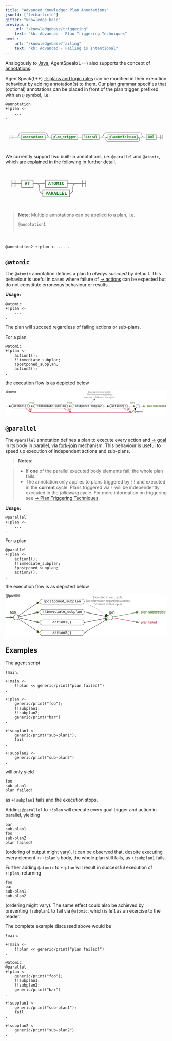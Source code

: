 ```yaml
---
title: "Advanced Knowledge: Plan Annotations"
jsonld: ["techarticle"]
gitter: "knowledge base"
previous :
    url: "/knowledgebase/triggering"
    text: "kb: Advanced - Plan Triggering Techniques"
next :
    url: "/knowledgebase/failing"
    text: "kb: Advanced - Failing is Intentional"
---
```


Analogously to [Java](https://en.wikipedia.org/wiki/Java_annotation), AgentSpeak(L++) also supports the concept of [annotations](https://lightjason.github.io/AgentSpeak/rrd-output/html/org/lightjason/agentspeak/grammar/Agent.g4/index.htm#4ab6864fc58ecd8b598ee10dfe2ac311).

AgentSpeak(L++) [&#8594; plans and logic rules](../plansandrules) can be modified in their execution behaviour by adding annotation(s) to them.
Our [plan grammar](https://lightjason.github.io/AgentSpeak/rrd-output/html/org/lightjason/agentspeak/grammar/Agent.g4/index.htm#5fc25157650d0cb24f02216d904584df) specifies that (optional) annotations can be placed in front of the plan trigger, prefixed with an `@` symbol, i.e.

<pre data-language="AgentSpeak(L++)"><code class="language-agentspeak">@annotation
+!plan <-
    ...
.
</code></pre>


<style>
svg.railroad-diagram path {
    stroke-width: 2;
    stroke: grey;
    fill: rgba(0,0,0,0);
}
svg.railroad-diagram text {
    font: bold 14px monospace;
    text-anchor: middle;
    color: rgba(0,0,0,0);
}
svg.railroad-diagram rect {
    stroke-width: 3;
    stroke: black;
}

svg.railroad-diagram .non-terminal {
    fill: #14811a;
}
code.remark-inline-code {
    color: #8C1C00;
}
</style>

<svg class="railroad-diagram" width="726" height="112" viewBox="0 0 726 80" id="svg_5fc25157650d0cb24f02216d904584df"><path d="M20 30v20m10-20v20M20 40h20.5m-.5 0h10m0 0a10 10 0 0 0 10-10 10 10 0 0 1 10-10m0 0h108m0 0a10 10 0 0 1 10 10 10 10 0 0 0 10 10M50 40h20" transform="translate(.5 .5)"/><g class="non-terminal" transform="translate(.5 .5)"><path d="M70 29h108v22H70z"/><a xmlns:xlink="https://www.w3.org/1999/xlink" xlink:href="https://lightjason.github.io/AgentSpeak/rrd-output/html/org/lightjason/agentspeak/grammar/Agent.g4/index.htm#4ab6864fc58ecd8b598ee10dfe2ac311"><text x="124" y="44">annotations</text></a></g><path d="M178 40h20m0 0h10" transform="translate(.5 .5)"/><g class="non-terminal" transform="translate(.5 .5)"><path d="M208 29h116v22H208z"/><a xmlns:xlink="https://www.w3.org/1999/xlink" xlink:href="https://lightjason.github.io/AgentSpeak/rrd-output/html/org/lightjason/agentspeak/grammar/Agent.g4/index.htm#4f0fa1b5875427a602b3f913163be2ca"><text x="266" y="44">plan_trigger</text></a></g><path d="M324 40h10m0 0h10" transform="translate(.5 .5)"/><g class="non-terminal" transform="translate(.5 .5)"><path d="M344 29h76v22h-76z"/><a xmlns:xlink="https://www.w3.org/1999/xlink" xlink:href="https://lightjason.github.io/AgentSpeak/rrd-output/html/org/lightjason/agentspeak/grammar/Agent.g4/index.htm#f0d674f1e0ed4292267f149c5983db02"><text x="382" y="44">literal</text></a></g><path d="M420 40h10m0 0a10 10 0 0 0 10-10 10 10 0 0 1 10-10m0 0h152m0 0a10 10 0 0 1 10 10 10 10 0 0 0 10 10m-192 0h20m0 0h10" transform="translate(.5 .5)"/><g class="non-terminal" transform="translate(.5 .5)"><path d="M460 29h132v22H460z"/><a xmlns:xlink="https://www.w3.org/1999/xlink" xlink:href="https://lightjason.github.io/AgentSpeak/rrd-output/html/org/lightjason/agentspeak/grammar/Agent.g4/index.htm#d60b4a42e52668da3017e5717ef3f60"><text x="526" y="44">plandefinition</text></a></g><path d="M592 40h10m-142 0a10 10 0 0 0-10 10 10 10 0 0 0 10 10m0 0h132m0 0a10 10 0 0 0 10-10 10 10 0 0 0-10-10m10 0h20m0 0h10" transform="translate(.5 .5)"/><g class="non-terminal" transform="translate(.5 .5)"><path d="M632 29h44v22h-44z"/><a xmlns:xlink="https://www.w3.org/1999/xlink" xlink:href="https://lightjason.github.io/AgentSpeak/rrd-output/html/org/lightjason/agentspeak/grammar/Agent.g4/index.htm#40679521b5da0954b705341a2859f782"><text x="654" y="44">DOT</text></a></g><path d="M676 40h10m0 0h20m-10-10v20m10-20v20" transform="translate(.5 .5)"/></svg>

We currently support two built-in annotations, i.e. `@parallel` and `@atomic`, which are explained in the following in further detail.

<svg class="railroad-diagram" width="270" height="120" viewBox="0 0 270 92" id="svg_e8cfdf2f51a622adbe9ef531c7dc10c5"><path d="M20 21v20m10-20v20M20 31h20.5m-.5 0h10m170 0" transform="translate(.5 .5)"/><g class="non-terminal" transform="translate(.5 .5)"><path d="M50 20h36v22H50z"/><a xmlns:xlink="https://www.w3.org/1999/xlink" xlink:href="https://lightjason.github.io/AgentSpeak/rrd-output/html/org/lightjason/agentspeak/grammar/Agent.g4/index.htm#fa868488740aa25870ced6b9169951fb"><text x="68" y="35">AT</text></a></g><path d="M86 31h10m0 0h20" transform="translate(.5 .5)"/><g class="non-terminal" transform="translate(.5 .5)"><path d="M116 31h8m68 0h8m-76-11h68v22h-68z"/><a xmlns:xlink="https://www.w3.org/1999/xlink" xlink:href="https://lightjason.github.io/AgentSpeak/rrd-output/html/org/lightjason/agentspeak/grammar/Agent.g4/index.htm#ef668eed93582ab6729f8a7e679d4f4a"><text x="158" y="35">ATOMIC</text></a></g><path d="M200 31h20M96 31a10 10 0 0 1 10 10v10a10 10 0 0 0 10 10" transform="translate(.5 .5)"/><g class="non-terminal" transform="translate(.5 .5)"><path d="M116 50h84v22h-84z"/><a xmlns:xlink="https://www.w3.org/1999/xlink" xlink:href="https://lightjason.github.io/AgentSpeak/rrd-output/html/org/lightjason/agentspeak/grammar/Agent.g4/index.htm#df13a99b035d6f0bce4f44ab18eec8eb"><text x="158" y="65">PARALLEL</text></a></g><path d="M200 61a10 10 0 0 0 10-10V41a10 10 0 0 1 10-10m0 0h10m0 0h20m-10-10v20m10-20v20" transform="translate(.5 .5)"/></svg>

> **Note**: Multiple annotations can be applied to a plan, i.e.
> <pre data-language="AgentSpeak(L++)"><code class="language-agentspeak">@annotation1
@annotation2
+!plan <-
    ...
.
</code></pre>

## `@atomic`

The `@atomic` annotation defines a plan to _always succeed_ by default.
This behaviour is useful in cases where failure of [&#8594; actions](../actions) can be expected but do not constitute erroneous behaviour or results.

**Usage:**

<pre data-language="AgentSpeak(L++)"><code class="language-agentspeak">@atomic
+!plan <-
    ...
.
</code></pre>

The plan will succeed regardless of failing actions or sub-plans.

For a plan
<pre data-language="AgentSpeak(L++)"><code class="language-agentspeak">@atomic
+!plan <-
    action1();
    !!immediate_subplan;
    !postponed_subplan;
    action2();
.
</code></pre>
the execution flow is as depicted below

<svg xmlns="http://www.w3.org/2000/svg" xmlns:xl="http://www.w3.org/1999/xlink" version="1.1" viewBox="116 161 727 114" width="727pt" height="114pt" xmlns:dc="http://purl.org/dc/elements/1.1/"><defs><marker orient="auto" overflow="visible" markerUnits="strokeWidth" id="FilledArrow_Marker" viewBox="-1 -4 10 8" markerWidth="10" markerHeight="8" color="#235e00"><g><path d="M 8 0 L 0 -3 L 0 3 Z" fill="currentColor" stroke="currentColor" stroke-width="1"/></g></marker><marker orient="auto" overflow="visible" markerUnits="strokeWidth" id="FilledArrow_Marker_2" viewBox="-1 -4 10 8" markerWidth="10" markerHeight="8" color="black"><g><path d="M 8 0 L 0 -3 L 0 3 Z" fill="currentColor" stroke="currentColor" stroke-width="1"/></g></marker><font-face font-family="Courier New" font-size="12" panose-1="2 7 3 9 2 2 5 2 4 4" units-per-em="1000" underline-position="-232.91016" underline-thickness="41.015625" slope="0" x-height="422.85156" cap-height="571.28906" ascent="832.5195" descent="-300.29297" font-weight="500"><font-face-src><font-face-name name="CourierNewPSMT"/></font-face-src></font-face><marker orient="auto" overflow="visible" markerUnits="strokeWidth" id="FilledArrow_Marker_3" viewBox="-1 -4 10 8" markerWidth="10" markerHeight="8" color="#666"><g><path d="M 8 0 L 0 -3 L 0 3 Z" fill="currentColor" stroke="currentColor" stroke-width="1"/></g></marker><font-face font-family="Helvetica Neue" font-size="12" panose-1="2 0 5 3 0 0 0 2 0 4" units-per-em="1000" underline-position="-100" underline-thickness="50" slope="0" x-height="517" cap-height="714" ascent="951.9958" descent="-212.99744" font-weight="500"><font-face-src><font-face-name name="HelveticaNeue"/></font-face-src></font-face><font-face font-family="Helvetica Neue" font-size="10" panose-1="2 0 5 3 0 0 0 2 0 4" units-per-em="1000" underline-position="-100" underline-thickness="50" slope="0" x-height="517" cap-height="714" ascent="951.9958" descent="-212.99744" font-weight="500"><font-face-src><font-face-name name="HelveticaNeue"/></font-face-src></font-face><marker orient="auto" overflow="visible" markerUnits="strokeWidth" id="FilledArrow_Marker_4" viewBox="-1 -4 10 8" markerWidth="10" markerHeight="8" color="#235e00"><g><path d="M 8 0 L 0 -3 L 0 3 Z" fill="currentColor" stroke="currentColor" stroke-width="1"/></g></marker><marker orient="auto" overflow="visible" markerUnits="strokeWidth" id="FilledArrow_Marker_5" viewBox="-1 -4 10 8" markerWidth="10" markerHeight="8" color="#b1001c"><g><path d="M 8 0 L 0 -3 L 0 3 Z" fill="currentColor" stroke="currentColor" stroke-width="1"/></g></marker></defs><g stroke="none" stroke-opacity="1" stroke-dasharray="none" fill="none" fill-opacity="1"><title>Knowledgebase - Annotations</title><rect fill="white" width="915" height="538.2"/><g><title>Layer 1</title><line x1="225" y1="233.8611" x2="233.1" y2="233.8611" marker-end="url(#FilledArrow_Marker)" stroke="#235e00" stroke-linecap="round" stroke-linejoin="round" stroke-width="1"/><line x1="396" y1="233.8611" x2="404.1" y2="233.8611" marker-end="url(#FilledArrow_Marker)" stroke="#235e00" stroke-linecap="round" stroke-linejoin="round" stroke-width="1"/><line x1="558" y1="233.8611" x2="575.1" y2="233.8611" marker-end="url(#FilledArrow_Marker_2)" stroke="black" stroke-linecap="round" stroke-linejoin="round" stroke-width="1"/><line x1="665.9998" y1="233.9269" x2="692.1" y2="233.9693" marker-end="url(#FilledArrow_Marker)" stroke="#235e00" stroke-linecap="round" stroke-linejoin="round" stroke-width="1"/><path d="M 153 224.8611 L 216 224.8611 C 220.97056 224.8611 225 228.89055 225 233.8611 L 225 233.8611 C 225 238.83167 220.97056 242.8611 216 242.8611 L 153 242.8611 C 148.02944 242.8611 144 238.83167 144 233.8611 L 144 233.8611 C 144 228.89055 148.02944 224.8611 153 224.8611 Z" fill="white"/><path d="M 153 224.8611 L 216 224.8611 C 220.97056 224.8611 225 228.89055 225 233.8611 L 225 233.8611 C 225 238.83167 220.97056 242.8611 216 242.8611 L 153 242.8611 C 148.02944 242.8611 144 238.83167 144 233.8611 L 144 233.8611 C 144 228.89055 148.02944 224.8611 153 224.8611 Z" stroke="black" stroke-linecap="round" stroke-linejoin="round" stroke-width="1"/><text transform="translate(149 226.8611)" fill="black"><tspan font-family="Courier New" font-size="12" font-weight="500" x="3.0947266" y="10" textLength="64.81055">action1()</tspan></text><path d="M 252 224.8611 L 387 224.8611 C 391.97056 224.8611 396 228.89055 396 233.8611 L 396 233.8611 C 396 238.83167 391.97056 242.8611 387 242.8611 L 252 242.8611 C 247.02944 242.8611 243 238.83167 243 233.8611 L 243 233.8611 C 243 228.89055 247.02944 224.8611 252 224.8611 Z" fill="white"/><path d="M 252 224.8611 L 387 224.8611 C 391.97056 224.8611 396 228.89055 396 233.8611 L 396 233.8611 C 396 238.83167 391.97056 242.8611 387 242.8611 L 252 242.8611 C 247.02944 242.8611 243 238.83167 243 233.8611 L 243 233.8611 C 243 228.89055 247.02944 224.8611 252 224.8611 Z" stroke="black" stroke-linecap="round" stroke-linejoin="round" stroke-width="1"/><text transform="translate(248 226.8611)" fill="black"><tspan font-family="Courier New" font-size="12" font-weight="500" x="3.0888672" y="10" textLength="136.82227">!!immediate_subplan</tspan></text><path d="M 423 224.8611 L 549 224.8611 C 553.97056 224.8611 558 228.89055 558 233.8611 L 558 233.8611 C 558 238.83167 553.97056 242.8611 549 242.8611 L 423 242.8611 C 418.02944 242.8611 414 238.83167 414 233.8611 L 414 233.8611 C 414 228.89055 418.02944 224.8611 423 224.8611 Z" fill="white"/><path d="M 423 224.8611 L 549 224.8611 C 553.97056 224.8611 558 228.89055 558 233.8611 L 558 233.8611 C 558 238.83167 553.97056 242.8611 549 242.8611 L 423 242.8611 C 418.02944 242.8611 414 238.83167 414 233.8611 L 414 233.8611 C 414 228.89055 418.02944 224.8611 423 224.8611 Z" stroke="#666" stroke-linecap="round" stroke-linejoin="round" stroke-width="1"/><text transform="translate(419 226.8611)" fill="black"><tspan font-family="Courier New" font-size="12" font-weight="500" x="2.189453" y="10" textLength="129.6211">!postponed_subplan</tspan></text><path d="M 594 224.8611 L 657 224.8611 C 661.9706 224.8611 666 228.89055 666 233.8611 L 666 233.8611 C 666 238.83167 661.9706 242.8611 657 242.8611 L 594 242.8611 C 589.02944 242.8611 585 238.83167 585 233.8611 L 585 233.8611 C 585 228.89055 589.02944 224.8611 594 224.8611 Z" fill="white"/><path d="M 594 224.8611 L 657 224.8611 C 661.9706 224.8611 666 228.89055 666 233.8611 L 666 233.8611 C 666 238.83167 661.9706 242.8611 657 242.8611 L 594 242.8611 C 589.02944 242.8611 585 238.83167 585 233.8611 L 585 233.8611 C 585 228.89055 589.02944 224.8611 594 224.8611 Z" stroke="black" stroke-linecap="round" stroke-linejoin="round" stroke-width="1"/><text transform="translate(590 226.8611)" fill="black"><tspan font-family="Courier New" font-size="12" font-weight="500" x="3.0947266" y="10" textLength="64.81055">action2()</tspan></text><line x1="117" y1="233.8611" x2="134.1" y2="233.8611" marker-end="url(#FilledArrow_Marker_2)" stroke="black" stroke-linecap="round" stroke-linejoin="round" stroke-width="1"/><line x1="495" y1="224.8611" x2="514.99964" y2="204.86147" marker-end="url(#FilledArrow_Marker_3)" stroke="#666" stroke-linecap="round" stroke-linejoin="round" stroke-width="1" stroke-dasharray="4,4"/><text transform="translate(752 226.37367)" fill="#235e00"><tspan font-family="Helvetica Neue" font-size="12" font-weight="500" fill="#235e00" x=".322" y="11" textLength="85.356">plan succeeded</tspan></text><text transform="translate(222.89674 241.7687)" fill="#b1001c"><tspan font-family="Helvetica Neue" font-size="10" font-weight="500" fill="#b1001c" x=".115" y="10" textLength="12.77">fail</tspan></text><text transform="translate(468.5 161.94111)" fill="#666"><tspan font-family="Helvetica Neue" font-size="10" font-weight="500" fill="#666" x="18.235" y="10" textLength="103.53">Executed in next cycle.</tspan><tspan font-family="Helvetica Neue" font-size="10" font-weight="500" fill="#666" x="14.435" y="22.28" textLength="72.23">No information r</tspan><tspan font-family="Helvetica Neue" font-size="10" font-weight="500" fill="#666" x="86.485" y="22.28" textLength="19.81">egar</tspan><tspan font-family="Helvetica Neue" font-size="10" font-weight="500" fill="#666" x="106.115" y="22.28" textLength="19.45">ding</tspan><tspan font-family="Helvetica Neue" font-size="10" font-weight="500" fill="#666" x="1.845" y="34.559998" textLength="72.96">success or failur</tspan><tspan font-family="Helvetica Neue" font-size="10" font-weight="500" fill="#666" x="74.625" y="34.559998" textLength="66.31">e in this cycle. </tspan></text><text transform="translate(399.4029 241.32026)" fill="#b1001c"><tspan font-family="Helvetica Neue" font-size="10" font-weight="500" fill="#b1001c" x=".115" y="10" textLength="12.77">fail</tspan></text><text transform="translate(662 239.36)" fill="#b1001c"><tspan font-family="Helvetica Neue" font-size="10" font-weight="500" fill="#b1001c" x=".115" y="10" textLength="12.77">fail</tspan></text><text transform="translate(223.54167 212.2211)" fill="#235e00"><tspan font-family="Helvetica Neue" font-size="10" font-weight="500" fill="#235e00" x=".35" y="10" textLength="21.3">succ</tspan></text><text transform="translate(394.08333 212.2211)" fill="#235e00"><tspan font-family="Helvetica Neue" font-size="10" font-weight="500" fill="#235e00" x=".35" y="10" textLength="21.3">succ</tspan></text><text transform="translate(675.8611 212.2211)" fill="#235e00"><tspan font-family="Helvetica Neue" font-size="10" font-weight="500" fill="#235e00" x=".35" y="10" textLength="21.3">succ</tspan></text><text transform="translate(118 162.19311)" fill="black"><tspan font-family="Helvetica Neue" font-size="12" font-weight="500" fill="black" x=".472" y="11" textLength="46.056">@atomic</tspan></text><path d="M 711 225 L 711 225 C 715.9706 225 720 229.02944 720 234 L 720 234 C 720 238.97056 715.9706 243 711 243 L 711 243 C 706.0294 243 702 238.97056 702 234 L 702 234 C 702 229.02944 706.0294 225 711 225 Z" fill="white"/><path d="M 711 225 L 711 225 C 715.9706 225 720 229.02944 720 234 L 720 234 C 720 238.97056 715.9706 243 711 243 L 711 243 C 706.0294 243 702 238.97056 702 234 L 702 234 C 702 229.02944 706.0294 225 711 225 Z" stroke="black" stroke-linecap="round" stroke-linejoin="round" stroke-width="1"/><line x1="720" y1="234" x2="737.1" y2="234" marker-end="url(#FilledArrow_Marker_4)" stroke="#235e00" stroke-linecap="round" stroke-linejoin="round" stroke-width="1"/><line x1="207" y1="243" x2="225.7627" y2="255.50847" marker-end="url(#FilledArrow_Marker_5)" stroke="#b1001c" stroke-linecap="round" stroke-linejoin="round" stroke-width="1"/><line x1="378" y1="243" x2="405.14517" y2="256.5726" marker-end="url(#FilledArrow_Marker_5)" stroke="#b1001c" stroke-linecap="round" stroke-linejoin="round" stroke-width="1"/><line x1="234" y1="261" x2="684" y2="261" stroke="#b1001c" stroke-linecap="round" stroke-linejoin="round" stroke-width="1"/><line x1="648" y1="243" x2="675.1452" y2="256.5726" marker-end="url(#FilledArrow_Marker_5)" stroke="#b1001c" stroke-linecap="round" stroke-linejoin="round" stroke-width="1"/><line x1="684" y1="261" x2="697.6357" y2="247.36432" marker-end="url(#FilledArrow_Marker_2)" stroke="black" stroke-linecap="round" stroke-linejoin="round" stroke-width="1"/><text transform="translate(694.6846 250.13123)" fill="black"><tspan font-family="Helvetica Neue" font-size="10" font-weight="500" fill="black" x=".31" y="10" textLength="38.38">@atomic</tspan></text></g></g></svg>

## `@parallel`

The `@parallel` annotation defines a plan to execute every action and [&#8594; goal](../goals) in its body in parallel, via [fork-join](https://en.wikipedia.org/wiki/Fork%E2%80%93join_model) mechanism.
This behaviour is useful to speed up execution of independent actions and sub-plans.

> **Notes:**

> * If **one** of the parallel executed body elements fail, the whole plan fails.
> * The annotation only applies to plans triggered by `!!` and executed in the **current** cycle. Plans triggered via `!` will be independently executed in the *following* cycle. For more information on triggering see [&#8594; Plan Triggering Techniques](../triggering).

**Usage:**

<pre data-language="AgentSpeak(L++)"><code class="language-agentspeak">@parallel
+!plan <-
    ...
.
</code></pre>

For a plan
<pre data-language="AgentSpeak(L++)"><code class="language-agentspeak">@parallel
+!plan <-
    action1();
    !!immediate_subplan;
    !postponed_subplan;
    action2();
.
</code></pre>
the execution flow is as depicted below

<svg xmlns="http://www.w3.org/2000/svg" xmlns:xl="http://www.w3.org/1999/xlink" version="1.1" viewBox="170 315 556 149" width="556pt" height="149pt" xmlns:dc="http://purl.org/dc/elements/1.1/"><defs><font-face font-family="Courier New" font-size="12" panose-1="2 7 3 9 2 2 5 2 4 4" units-per-em="1000" underline-position="-232.91016" underline-thickness="41.015625" slope="0" x-height="422.85156" cap-height="571.28906" ascent="832.5195" descent="-300.29297" font-weight="500"><font-face-src><font-face-name name="CourierNewPSMT"/></font-face-src></font-face><marker orient="auto" overflow="visible" markerUnits="strokeWidth" id="FilledArrow_Marker" viewBox="-1 -4 10 8" markerWidth="10" markerHeight="8" color="black"><g><path d="M 8 0 L 0 -3 L 0 3 Z" fill="currentColor" stroke="currentColor" stroke-width="1"/></g></marker><marker orient="auto" overflow="visible" markerUnits="strokeWidth" id="FilledArrow_Marker_2" viewBox="-1 -4 10 8" markerWidth="10" markerHeight="8" color="#666"><g><path d="M 8 0 L 0 -3 L 0 3 Z" fill="currentColor" stroke="currentColor" stroke-width="1"/></g></marker><marker orient="auto" overflow="visible" markerUnits="strokeWidth" id="FilledArrow_Marker_3" viewBox="-1 -4 10 8" markerWidth="10" markerHeight="8" color="#b1001c"><g><path d="M 8 0 L 0 -3 L 0 3 Z" fill="currentColor" stroke="currentColor" stroke-width="1"/></g></marker><font-face font-family="Helvetica Neue" font-size="12" panose-1="2 0 5 3 0 0 0 2 0 4" units-per-em="1000" underline-position="-100" underline-thickness="50" slope="0" x-height="517" cap-height="714" ascent="951.9958" descent="-212.99744" font-weight="500"><font-face-src><font-face-name name="HelveticaNeue"/></font-face-src></font-face><font-face font-family="Helvetica Neue" font-size="10" panose-1="2 0 5 3 0 0 0 2 0 4" units-per-em="1000" underline-position="-100" underline-thickness="50" slope="0" x-height="517" cap-height="714" ascent="951.9958" descent="-212.99744" font-weight="500"><font-face-src><font-face-name name="HelveticaNeue"/></font-face-src></font-face><marker orient="auto" overflow="visible" markerUnits="strokeWidth" id="FilledArrow_Marker_4" viewBox="-1 -4 10 8" markerWidth="10" markerHeight="8" color="#235e00"><g><path d="M 8 0 L 0 -3 L 0 3 Z" fill="currentColor" stroke="currentColor" stroke-width="1"/></g></marker></defs><g stroke="none" stroke-opacity="1" stroke-dasharray="none" fill="none" fill-opacity="1"><title>Knowledgebase - Annotations</title><rect fill="white" width="906" height="535.0798"/><g><title>Layer 1</title><path d="M 297 333 L 432 333 C 436.97056 333 441 337.02944 441 342 L 441 342 C 441 346.97056 436.97056 351 432 351 L 297 351 C 292.02944 351 288 346.97056 288 342 L 288 342 C 288 337.02944 292.02944 333 297 333 Z" fill="white"/><path d="M 297 333 L 432 333 C 436.97056 333 441 337.02944 441 342 L 441 342 C 441 346.97056 436.97056 351 432 351 L 297 351 C 292.02944 351 288 346.97056 288 342 L 288 342 C 288 337.02944 292.02944 333 297 333 Z" stroke="black" stroke-linecap="round" stroke-linejoin="round" stroke-width="1"/><text transform="translate(293 335)" fill="black"><tspan font-family="Courier New" font-size="12" font-weight="500" x="6.689453" y="10" textLength="129.6211">!postponed_subplan</tspan></text><path d="M 297 369 L 432 369 C 436.97056 369 441 373.02944 441 378 L 441 378 C 441 382.97056 436.97056 387 432 387 L 297 387 C 292.02944 387 288 382.97056 288 378 L 288 378 C 288 373.02944 292.02944 369 297 369 Z" fill="white"/><path d="M 297 369 L 432 369 C 436.97056 369 441 373.02944 441 378 L 441 378 C 441 382.97056 436.97056 387 432 387 L 297 387 C 292.02944 387 288 382.97056 288 378 L 288 378 C 288 373.02944 292.02944 369 297 369 Z" stroke="black" stroke-linecap="round" stroke-linejoin="round" stroke-width="1"/><text transform="translate(293 371)" fill="black"><tspan font-family="Courier New" font-size="12" font-weight="500" x="3.0888672" y="10" textLength="136.82227">!!immediate_subplan</tspan></text><path d="M 297 405 L 432 405 C 436.97056 405 441 409.02944 441 414 L 441 414 C 441 418.97056 436.97056 423 432 423 L 297 423 C 292.02944 423 288 418.97056 288 414 L 288 414 C 288 409.02944 292.02944 405 297 405 Z" fill="white"/><path d="M 297 405 L 432 405 C 436.97056 405 441 409.02944 441 414 L 441 414 C 441 418.97056 436.97056 423 432 423 L 297 423 C 292.02944 423 288 418.97056 288 414 L 288 414 C 288 409.02944 292.02944 405 297 405 Z" stroke="black" stroke-linecap="round" stroke-linejoin="round" stroke-width="1"/><text transform="translate(293 407)" fill="black"><tspan font-family="Courier New" font-size="12" font-weight="500" x="39.094727" y="10" textLength="64.81055">action1()</tspan></text><path d="M 297 441 L 432 441 C 436.97056 441 441 445.02944 441 450 L 441 450 C 441 454.97056 436.97056 459 432 459 L 297 459 C 292.02944 459 288 454.97056 288 450 L 288 450 C 288 445.02944 292.02944 441 297 441 Z" fill="white"/><path d="M 297 441 L 432 441 C 436.97056 441 441 445.02944 441 450 L 441 450 C 441 454.97056 436.97056 459 432 459 L 297 459 C 292.02944 459 288 454.97056 288 450 L 288 450 C 288 445.02944 292.02944 441 297 441 Z" stroke="black" stroke-linecap="round" stroke-linejoin="round" stroke-width="1"/><text transform="translate(293 443)" fill="black"><tspan font-family="Courier New" font-size="12" font-weight="500" x="39.094727" y="10" textLength="64.81055">action2()</tspan></text><line x1="214.48925" y1="391.00717" x2="279.7627" y2="347.49153" marker-end="url(#FilledArrow_Marker)" stroke="black" stroke-linecap="round" stroke-linejoin="round" stroke-width="1"/><line x1="441" y1="414" x2="512.4653" y2="399.70693" marker-end="url(#FilledArrow_Marker)" stroke="black" stroke-linecap="round" stroke-linejoin="round" stroke-width="1"/><line x1="441" y1="378" x2="512.4653" y2="392.29307" marker-end="url(#FilledArrow_Marker)" stroke="black" stroke-linecap="round" stroke-linejoin="round" stroke-width="1"/><line x1="441" y1="342" x2="514.7922" y2="386.27533" marker-end="url(#FilledArrow_Marker_2)" stroke="#666" stroke-linecap="round" stroke-linejoin="round" stroke-width="1" stroke-dasharray="4,4"/><line x1="441" y1="450" x2="514.7922" y2="405.72467" marker-end="url(#FilledArrow_Marker)" stroke="black" stroke-linecap="round" stroke-linejoin="round" stroke-width="1"/><line x1="539.85636" y1="397.61025" x2="620.2597" y2="412.22903" marker-end="url(#FilledArrow_Marker_3)" stroke="#b1001c" stroke-linecap="round" stroke-linejoin="round" stroke-width="1"/><text transform="translate(635 370.8598)" fill="#235e00"><tspan font-family="Helvetica Neue" font-size="12" font-weight="500" fill="#235e00" x=".322" y="11" textLength="85.356">plan succeeded</tspan></text><text transform="translate(635 406.5959)" fill="#b1001c"><tspan font-family="Helvetica Neue" font-size="12" font-weight="500" fill="#b1001c" x=".442" y="11" textLength="55.116">plan failed</tspan></text><text transform="translate(446 320.08)" fill="#666"><tspan font-family="Helvetica Neue" font-size="10" font-weight="500" fill="#666" x="25.235" y="10" textLength="103.53">Executed in next cycle.</tspan><tspan font-family="Helvetica Neue" font-size="10" font-weight="500" fill="#666" x="1.71" y="22.28" textLength="72.23">No information r</tspan><tspan font-family="Helvetica Neue" font-size="10" font-weight="500" fill="#666" x="73.76" y="22.28" textLength="19.81">egar</tspan><tspan font-family="Helvetica Neue" font-size="10" font-weight="500" fill="#666" x="93.39" y="22.28" textLength="61.68">ding success </tspan><tspan font-family="Helvetica Neue" font-size="10" font-weight="500" fill="#666" x="28.57" y="34.559998" textLength="33.51">or failur</tspan><tspan font-family="Helvetica Neue" font-size="10" font-weight="500" fill="#666" x="61.9" y="34.559998" textLength="66.31">e in this cycle. </tspan></text><path d="M 531 387 L 531 387 C 535.97056 387 540 391.02944 540 396 L 540 396 C 540 400.97056 535.97056 405 531 405 L 531 405 C 526.02944 405 522 400.97056 522 396 L 522 396 C 522 391.02944 526.02944 387 531 387 Z" fill="white"/><path d="M 531 387 L 531 387 C 535.97056 387 540 391.02944 540 396 L 540 396 C 540 400.97056 535.97056 405 531 405 L 531 405 C 526.02944 405 522 400.97056 522 396 L 522 396 C 522 391.02944 526.02944 387 531 387 Z" stroke="black" stroke-linecap="round" stroke-linejoin="round" stroke-width="1"/><path d="M 207 387 L 207 387 C 211.97056 387 216 391.02944 216 396 L 216 396 C 216 400.97056 211.97056 405 207 405 L 207 405 C 202.02944 405 198 400.97056 198 396 L 198 396 C 198 391.02944 202.02944 387 207 387 Z" fill="white"/><path d="M 207 387 L 207 387 C 211.97056 387 216 391.02944 216 396 L 216 396 C 216 400.97056 211.97056 405 207 405 L 207 405 C 202.02944 405 198 400.97056 198 396 L 198 396 C 198 391.02944 202.02944 387 207 387 Z" stroke="black" stroke-linecap="round" stroke-linejoin="round" stroke-width="1"/><line x1="215.78756" y1="394.0472" x2="278.33575" y2="380.1476" marker-end="url(#FilledArrow_Marker)" stroke="black" stroke-linecap="round" stroke-linejoin="round" stroke-width="1"/><line x1="215.78756" y1="397.9528" x2="278.33575" y2="411.8524" marker-end="url(#FilledArrow_Marker)" stroke="black" stroke-linecap="round" stroke-linejoin="round" stroke-width="1"/><line x1="214.48925" y1="400.99283" x2="279.7627" y2="444.50847" marker-end="url(#FilledArrow_Marker)" stroke="black" stroke-linecap="round" stroke-linejoin="round" stroke-width="1"/><line x1="171" y1="396" x2="188.1" y2="396" marker-end="url(#FilledArrow_Marker)" stroke="black" stroke-linecap="round" stroke-linejoin="round" stroke-width="1"/><text transform="translate(186.70833 371.90145)" fill="black"><tspan font-family="Helvetica Neue" font-size="12" font-weight="500" fill="black" x=".168" y="11" textLength="20.664">fork</tspan></text><text transform="translate(527 371.90145)" fill="black"><tspan font-family="Helvetica Neue" font-size="12" font-weight="500" fill="black" x=".056" y="11" textLength="18.888">join</tspan></text><line x1="539.85636" y1="394.38975" x2="620.2597" y2="379.77097" marker-end="url(#FilledArrow_Marker_4)" stroke="#235e00" stroke-linecap="round" stroke-linejoin="round" stroke-width="1"/><text transform="translate(170 315.332)" fill="black"><tspan font-family="Helvetica Neue" font-size="12" font-weight="500" fill="black" x=".482" y="11" textLength="48.036">@parallel</tspan></text></g></g></svg>

## Examples

The agent script

<pre data-language="AgentSpeak(L++)"><code class="language-agentspeak">!main.

+!main <-
    !!plan << generic/print("plan failed!")
.

+!plan <-
    generic/print("foo");
    !!subplan1;
    !!subplan2;
    generic/print("bar")
.

+!subplan1 <-
    generic/print("sub-plan1");
    fail
.

+!subplan2 <-
    generic/print("sub-plan2")
.
</code></pre>

will only yield

```commandline
foo
sub-plan1
plan failed!
```

as `+!subplan1` fails and the execution stops.

Adding `@parallel` to `+!plan` will execute every goal trigger and action in parallel, yielding

```commandline
bar
sub-plan1
foo
sub-plan2
plan failed!
```

(ordering of output might vary).
It can be observed that, despite executing every element in `+!plan`'s body, the whole plan still fails, as `+!subplan1` fails.

Further adding `@atomic` to `+!plan` will result in successful execution of `+!plan`, returning

```commandline
foo
bar
sub-plan1
sub-plan2
```

(ordering might vary).
The same effect could also be achieved by preventing `!subplan1` to fail via `@atomic`, which is left as an exercise to the reader.

The complete example discussed above would be

<pre data-language="AgentSpeak(L++)"><code class="language-agentspeak">!main.

+!main <-
    !!plan << generic/print("plan failed!")
.

@atomic
@parallel
+!plan <-
    generic/print("foo");
    !!subplan1;
    !!subplan2;
    generic/print("bar")
.

+!subplan1 <-
    generic/print("sub-plan1");
    fail
.

+!subplan2 <-
    generic/print("sub-plan2")
.
</code></pre>